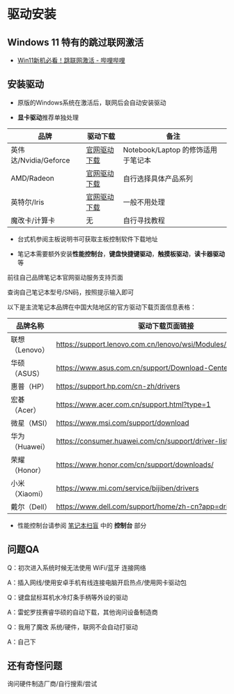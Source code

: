 # 驱动安装

## Windows 11 特有的跳过联网激活
- [Win11新机必看！跳联网激活 - 哔哩哔哩](https://www.bilibili.com/video/BV1MegCzLEBQ)

## 安装驱动

- 原版的Windows系统在激活后，联网后会自动安装驱动

- **显卡驱动**推荐单独处理

| 品牌 | 驱动下载 | 备注 |
| --- | --- | --- | 
| 英伟达/Nvidia/Geforce | [官网驱动下载](https://www.nvidia.cn/drivers/lookup/) | Notebook/Laptop 的修饰适用于笔记本 |
| AMD/Radeon | [官网驱动下载](https://www.amd.com/zh-cn/support/download/drivers.html) | 自行选择具体产品系列 | 
| 英特尔/Iris  | [官网驱动下载](https://www.intel.cn/content/www/cn/zh/download-center/home.html) | 一般不用处理 | 
| 魔改卡/计算卡 | 无 | 自行寻找教程 | 

- 台式机参阅主板说明书可获取主板控制软件下载地址

- 笔记本需要额外安装**性能控制台**，**键盘快捷键驱动**，**触摸板驱动**，**读卡器驱动** 等

前往自己品牌笔记本官网驱动服务支持页面

查询自己笔记本型号/SN码，按照提示输入即可

以下是主流笔记本品牌在中国大陆地区的官方驱动下载页面信息表格：

| 品牌名称 | 驱动下载页面链接 |
|----------|------------------|
| 联想（Lenovo） | https://support.lenovo.com.cn/lenovo/wsi/Modules/NewDrive.aspx |
| 华硕（ASUS） | https://www.asus.com.cn/support/Download-Center/ |
| 惠普（HP） | https://support.hp.com/cn-zh/drivers |
| 宏碁（Acer） | https://www.acer.com.cn/support.html?type=1 |
| 微星（MSI） | https://www.msi.com/support/download |
| 华为（Huawei） | https://consumer.huawei.com/cn/support/driver-list/ |
| 荣耀（Honor） | https://www.honor.com/cn/support/downloads/ |
| 小米（Xiaomi） | https://www.mi.com/service/bijiben/drivers |
| 戴尔（Dell） | https://www.dell.com/support/home/zh-cn?app=drivers |

- 性能控制台请参阅 [笔记本扫盲](/000%20-%20计算机协会特色/笔记本扫盲.md) 中的 **控制台** 部分

## 问题QA

Q：初次进入系统时候无法使用 WiFi/蓝牙 连接网络

A：插入网线/使用安卓手机有线连接电脑开启热点/使用网卡驱动包

Q：键盘鼠标耳机水冷灯条手柄等外设的驱动

A：雷蛇罗技赛睿华硕的自动下载，其他询问设备制造商

Q：我用了魔改 系统/硬件，联网不会自动打驱动

A：自己下

## 还有奇怪问题

询问硬件制造厂商/自行搜索/尝试